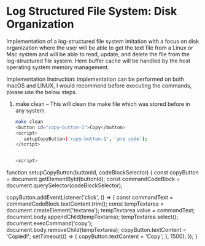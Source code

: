 # Log Structured File System: Disk Organization
Implementation of a log-structured file system imitation with a focus on disk organization where the user will be able to get the text file from a Linux or Mac system and will be able to read, update, and delete the file from the log-structured file system. Here buffer cache will be handled by the host operating system memory management.

Implementation Instruction: 
implementation can be performed on both macOS and LINUX, I would recommend before executing the commands, please use the below steps.

1. make clean – This will clean the make file which was stored before in any system.
   ```bash
   make clean
   <button id="copy-button-1">Copy</button>
   <script>
      setupCopyButton('copy-button-1', 'pre code');
   </script>


   <script>
function setupCopyButton(buttonId, codeBlockSelector) {
  const copyButton = document.getElementById(buttonId);
  const commandCodeBlock = document.querySelector(codeBlockSelector);

  copyButton.addEventListener('click', () => {
    const commandText = commandCodeBlock.textContent.trim();
    const tempTextarea = document.createElement('textarea');
    tempTextarea.value = commandText;
    document.body.appendChild(tempTextarea);
    tempTextarea.select();
    document.execCommand('copy');
    document.body.removeChild(tempTextarea);
    copyButton.textContent = 'Copied!';
    setTimeout(() => {
      copyButton.textContent = 'Copy';
    }, 1500);
  });
}
</script>

